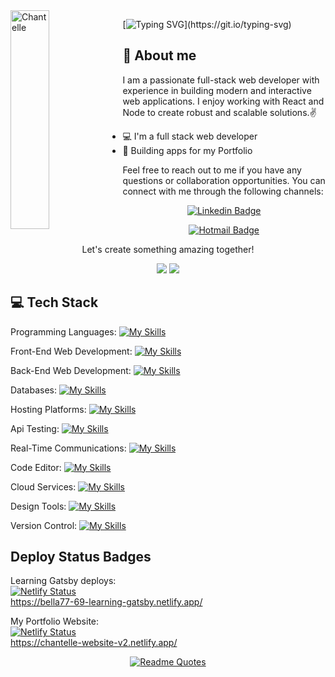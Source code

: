 <img align="left" width="35%" height="350" alt="Chantelle" src="https://user-images.githubusercontent.com/82847249/147374702-96d6f42e-6b10-4b39-b9fe-eae6d68d9a41.jpg"/>


[![Typing SVG](https://readme-typing-svg.herokuapp.com/?lines=Welcome+to+my+GitHub;I'm+Chantelle.)](https://git.io/typing-svg)



[github]: https://github.com/Bella77-69

## 📖 About me
 I am a passionate full-stack web developer with experience in building modern and interactive web applications. I enjoy working with React and Node to create robust and scalable solutions.✌️

* 💻 I'm a full stack web developer
* 📱 Building apps for my Portfolio

<div align="left">
Feel free to reach out to me if you have any questions or collaboration opportunities. You can connect with me through the following channels:
 
<div align="center">

[![Linkedin Badge](https://img.shields.io/badge/-LinkedIn-blue?style=flat-square&logo=Linkedin&logoColor=white&link=https://www.linkedin.com/in/chantellepasceri)](https://www.linkedin.com/in/chantellepasceri)

[![Hotmail Badge](https://img.shields.io/badge/-Hotmail-0078D4?style=flat-square&logo=microsoft-outlook&logoColor=white&link=mailto:mrspasceri@hotmail.com)](mailto:mrspasceri@hotmail.com)

  
  <p>Let's create something amazing together!</p>
</div>
 </div>
<p align=center> 
<img src="https://komarev.com/ghpvc/?username=bella77-69&style=plastic&label=Views"><img>
<img src="https://badges.pufler.dev/visits/brunotacca/bella77-69?color=black&logo=github" />
</p>

## :computer: Tech Stack 

Programming Languages:
[![My Skills](https://skillicons.dev/icons?i=html,css,scss,javascript)](https://skillicons.dev)

Front-End Web Development:
[![My Skills](https://skillicons.dev/icons?i=react,gatsby,styledcomponents)](https://skillicons.dev)


Back-End Web Development:
[![My Skills](https://skillicons.dev/icons?i=nodejs,express)](https://skillicons.dev)


Databases:
[![My Skills](https://skillicons.dev/icons?i=mysql,mongodb,firebase)](https://skillicons.dev)


Hosting Platforms:
[![My Skills](https://skillicons.dev/icons?i=netlify,heroku)](https://skillicons.dev)

Api Testing: 
[![My Skills](https://skillicons.dev/icons?i=postman)](https://skillicons.dev)

Real-Time Communications:
[![My Skills](https://skillicons.dev/icons?i=socketio)](https://skillicons.dev)

Code Editor:
[![My Skills](https://skillicons.dev/icons?i=vscode,atom)](https://skillicons.dev)


Cloud Services:
[![My Skills](https://skillicons.dev/icons?i=aws)](https://skillicons.dev)

Design Tools:
[![My Skills](https://skillicons.dev/icons?i=figma)](https://skillicons.dev)


Version Control:
[![My Skills](https://skillicons.dev/icons?i=git,github)](https://skillicons.dev)


## Deploy Status Badges


Learning Gatsby deploys: </br>
  [![Netlify Status](https://api.netlify.com/api/v1/badges/767561cd-4166-47a6-b4c9-159c9621b24f/deploy-status)](https://app.netlify.com/sites/bella77-69-learning-gatsby/deploys) </br>
https://bella77-69-learning-gatsby.netlify.app/

My Portfolio Website: </br>
[![Netlify Status](https://api.netlify.com/api/v1/badges/2be9d51f-9149-411e-ab7d-8e515dd9103d/deploy-status)](https://app.netlify.com/sites/chantelle-website-v2/deploys) </br >
https://chantelle-website-v2.netlify.app/


<div align="center">

[![Readme Quotes](https://quotes-github-readme.vercel.app/api?type=horizontal&theme=dark)](https://github.com/piyushsuthar/github-readme-quotes)

</div>
